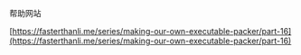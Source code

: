 
帮助网站

[https://fasterthanli.me/series/making-our-own-executable-packer/part-16](https://fasterthanli.me/series/making-our-own-executable-packer/part-16)